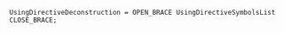<!-- This file is generated automatically by infrastructure scripts. Please don't edit by hand. -->

```{ .ebnf .slang-ebnf #UsingDirectiveDeconstruction }
UsingDirectiveDeconstruction = OPEN_BRACE UsingDirectiveSymbolsList CLOSE_BRACE;
```
